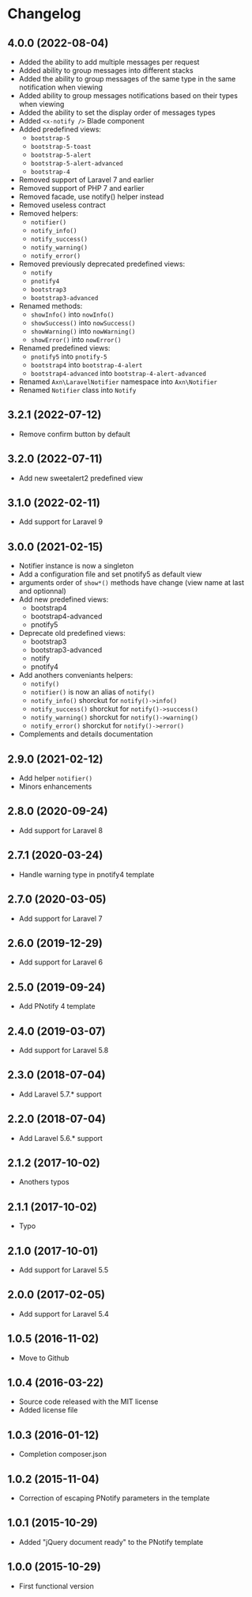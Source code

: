 Changelog
=========

4.0.0 (2022-08-04)
------------------

- Added the ability to add multiple messages per request
- Added ability to group messages into different stacks
- Added the ability to group messages of the same type in the same notification when viewing
- Added ability to group messages notifications based on their types when viewing
- Added the ability to set the display order of messages types
- Added `<x-notify />` Blade component
- Added predefined views:
  - `bootstrap-5`
  - `bootstrap-5-toast`
  - `bootstrap-5-alert`
  - `bootstrap-5-alert-advanced`
  - `bootstrap-4`
- Removed support of Laravel 7 and earlier
- Removed support of PHP 7 and earlier
- Removed facade, use notify() helper instead
- Removed useless contract
- Removed helpers:
  - `notifier()`
  - `notify_info()`
  - `notify_success()`
  - `notify_warning()`
  - `notify_error()`
- Removed previously deprecated predefined views:
  - `notify`
  - `pnotify4`
  - `bootstrap3`
  - `bootstrap3-advanced`
- Renamed methods:
  - `showInfo()` into `nowInfo()`
  - `showSuccess()` into `nowSuccess()`
  - `showWarning()` into `nowWarning()`
  - `showError()` into `nowError()`
- Renamed predefined views:
  - `pnotify5` into `pnotify-5`
  - `bootstrap4` into `bootstrap-4-alert`
  - `bootstrap4-advanced` into `bootstrap-4-alert-advanced`
- Renamed `Axn\LaravelNotifier` namespace into `Axn\Notifier`
- Renamed `Notifier` class into `Notify`


3.2.1 (2022-07-12)
------------------

- Remove confirm button by default


3.2.0 (2022-07-11)
------------------

- Add new sweetalert2 predefined view


3.1.0 (2022-02-11)
------------------

- Add support for Laravel 9


3.0.0 (2021-02-15)
------------------

- Notifier instance is now a singleton
- Add a configuration file and set pnotify5 as default view
- arguments order of `show*()` methods have change (view name at last and optionnal)
- Add new predefined views:
  - bootstrap4
  - bootstrap4-advanced
  - pnotify5
- Deprecate old predefined views:
  - bootstrap3
  - bootstrap3-advanced
  - notify
  - pnotify4
- Add anothers conveniants helpers:
  - `notify()`
  - `notifier()` is now an alias of `notify()`
  - `notify_info()` shorckut for `notify()->info()`
  - `notify_success()` shorckut for `notify()->success()`
  - `notify_warning()` shorckut for `notify()->warning()`
  - `notify_error()` shorckut for `notify()->error()`
- Complements and details documentation


2.9.0 (2021-02-12)
------------------

- Add helper `notifier()`
- Minors enhancements


2.8.0 (2020-09-24)
------------------

- Add support for Laravel 8


2.7.1 (2020-03-24)
------------------

- Handle warning type in pnotify4 template


2.7.0 (2020-03-05)
------------------

- Add support for Laravel 7


2.6.0 (2019-12-29)
------------------

- Add support for Laravel 6


2.5.0 (2019-09-24)
------------------

- Add PNotify 4 template


2.4.0 (2019-03-07)
------------------

- Add support for Laravel 5.8


2.3.0 (2018-07-04)
------------------

- Add Laravel 5.7.* support


2.2.0 (2018-07-04)
------------------

- Add Laravel 5.6.* support


2.1.2 (2017-10-02)
------------------

- Anothers typos


2.1.1 (2017-10-02)
------------------

- Typo


2.1.0 (2017-10-01)
------------------

- Add support for Laravel 5.5


2.0.0 (2017-02-05)
------------------

- Add support for Laravel 5.4


1.0.5 (2016-11-02)
------------------

- Move to Github


1.0.4 (2016-03-22)
------------------

- Source code released with the MIT license
- Added license file


1.0.3 (2016-01-12)
------------------

- Completion composer.json


1.0.2 (2015-11-04)
------------------

- Correction of escaping PNotify parameters in the template


1.0.1 (2015-10-29)
------------------

- Added "jQuery document ready" to the PNotify template


1.0.0 (2015-10-29)
------------------

- First functional version
